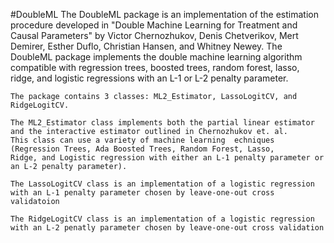 #DoubleML
The DoubleML package is an implementation of the estimation procedure developed in "Double Machine 
Learning for Treatment and Causal Parameters" by Victor Chernozhukov, Denis Chetverikov, Mert Demirer,
Esther Duflo, Christian Hansen, and Whitney Newey. The DoubleML package implements the double machine learning
algorithm compatible with regression trees, boosted trees, random forest, lasso, ridge, and logistic regressions
with an L-1 or L-2 penalty parameter.

	The package contains 3 classes: ML2_Estimator, LassoLogitCV, and RidgeLogitCV.

	The ML2_Estimator class implements both the partial linear estimator and the interactive estimator outlined in Chernozhukov et. al.
	This class can use a variety of machine learning  echniques (Regression Trees, Ada Boosted Trees, Random Forest, Lasso,
	Ridge, and Logistic regression with either an L-1 penalty parameter or an L-2 penalty parameter).

	The LassoLogitCV class is an implementation of a logistic regression with an L-1 penalty parameter chosen by leave-one-out cross validatoion

	The RidgeLogitCV class is an implementation of a logistic regression with an L-2 penatly parameter chosen by leave-one-out cross validation
